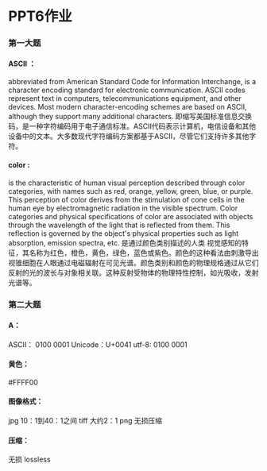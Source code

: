 # **PPT6作业**


### **第一大题**
#### **ASCII ：**
 abbreviated from American Standard Code for Information Interchange, is a character encoding standard for electronic communication. ASCII codes represent text in computers, telecommunications equipment, and other devices. Most modern character-encoding schemes are based on ASCII, although they support many additional characters.
即缩写美国标准信息交换码，是一种字符编码用于电子通信标准。ASCII代码表示计算机，电信设备和其他设备中的文本。大多数现代字符编码方案都基于ASCII，尽管它们支持许多其他字符。

#### **color :**
 is the characteristic of human visual perception described through color categories, with names such as red, orange, yellow, green, blue, or purple. This perception of color derives from the stimulation of cone cells in the human eye by electromagnetic radiation in the visible spectrum. Color categories and physical specifications of color are associated with objects through the wavelength of the light that is reflected from them. This reflection is governed by the object's physical properties such as light absorption, emission spectra, etc.
是通过颜色类别描述的人类 视觉感知的特征，其名称为红色，橙色，黄色，绿色，蓝色或紫色。颜色的这种看法由刺激导出视锥细胞在人眼通过电磁辐射在可见光谱。颜色类别和颜色的物理规格通过从它们反射的光的波长与对象相关联。这种反射受物体的物理特性控制，如光吸收，发射光谱等。

### **第二大题**
#### **A：**
ASCII：  0100 0001
Unicode：U+0041
utf-8:   0100 0001

#### **黄色：**
\#FFFF00

#### **图像格式：**
jpg   10：1到40：1之间
tiff  大约2：1
png   无损压缩

#### **压缩：**
无损 lossless